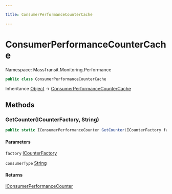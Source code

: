```yaml
---

title: ConsumerPerformanceCounterCache

---
```


# ConsumerPerformanceCounterCache

Namespace: MassTransit.Monitoring.Performance

```csharp
public class ConsumerPerformanceCounterCache
```

Inheritance [Object](https://learn.microsoft.com/en-us/dotnet/api/system.object) → [ConsumerPerformanceCounterCache](../masstransit-monitoring-performance/consumerperformancecountercache)

## Methods

### **GetCounter(ICounterFactory, String)**

```csharp
public static IConsumerPerformanceCounter GetCounter(ICounterFactory factory, string consumerType)
```

#### Parameters

`factory` [ICounterFactory](../masstransit-monitoring-performance/icounterfactory)<br/>

`consumerType` [String](https://learn.microsoft.com/en-us/dotnet/api/system.string)<br/>

#### Returns

[IConsumerPerformanceCounter](../masstransit-monitoring-performance/iconsumerperformancecounter)<br/>
